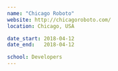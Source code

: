```yaml
---
name: "Chicago Roboto"
website: http://chicagoroboto.com/
location: Chicago, USA

date_start: 2018-04-12
date_end:   2018-04-12

school: Developers
---
```

